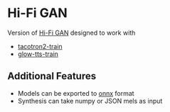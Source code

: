 # Hi-Fi GAN

Version of [Hi-Fi GAN](https://github.com/jik876/hifi-gan) designed to work with

* [tacotron2-train](https://github.com/rhasspy/tacotron2-train)
* [glow-tts-train](https://github.com/rhasspy/glow-tts-train)

## Additional Features

* Models can be exported to [onnx](https://onnx.ai/) format
* Synthesis can take numpy or JSON mels as input
